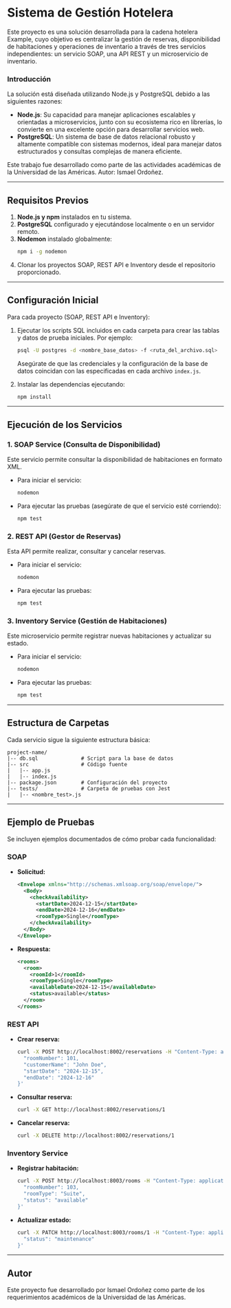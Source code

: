 # Sistema de Gestión Hotelera

Este proyecto es una solución desarrollada para la cadena hotelera Example, cuyo objetivo es centralizar la gestión de reservas, disponibilidad de habitaciones y operaciones de inventario a través de tres servicios independientes: un servicio SOAP, una API REST y un microservicio de inventario.

### Introducción

La solución está diseñada utilizando Node.js y PostgreSQL debido a las siguientes razones:

- **Node.js**: Su capacidad para manejar aplicaciones escalables y orientadas a microservicios, junto con su ecosistema rico en librerías, lo convierte en una excelente opción para desarrollar servicios web.
- **PostgreSQL**: Un sistema de base de datos relacional robusto y altamente compatible con sistemas modernos, ideal para manejar datos estructurados y consultas complejas de manera eficiente.

Este trabajo fue desarrollado como parte de las actividades académicas de la Universidad de las Américas. Autor: Ismael Ordoñez.

---

## Requisitos Previos

1. **Node.js y npm** instalados en tu sistema.
2. **PostgreSQL** configurado y ejecutándose localmente o en un servidor remoto.
3. **Nodemon** instalado globalmente:
   ```bash
   npm i -g nodemon
   ```
4. Clonar los proyectos SOAP, REST API e Inventory desde el repositorio proporcionado.

---

## Configuración Inicial

Para cada proyecto (SOAP, REST API e Inventory):

1. Ejecutar los scripts SQL incluidos en cada carpeta para crear las tablas y datos de prueba iniciales. Por ejemplo:

   ```bash
   psql -U postgres -d <nombre_base_datos> -f <ruta_del_archivo.sql>
   ```

   Asegúrate de que las credenciales y la configuración de la base de datos coincidan con las especificadas en cada archivo `index.js`.

2. Instalar las dependencias ejecutando:

   ```bash
   npm install
   ```

---

## Ejecución de los Servicios

### 1. **SOAP Service (Consulta de Disponibilidad)**

Este servicio permite consultar la disponibilidad de habitaciones en formato XML.

- Para iniciar el servicio:
  ```bash
  nodemon
  ```
- Para ejecutar las pruebas (asegúrate de que el servicio esté corriendo):
  ```bash
  npm test
  ```

### 2. **REST API (Gestor de Reservas)**

Esta API permite realizar, consultar y cancelar reservas.

- Para iniciar el servicio:
  ```bash
  nodemon
  ```
- Para ejecutar las pruebas:
  ```bash
  npm test
  ```

### 3. **Inventory Service (Gestión de Habitaciones)**

Este microservicio permite registrar nuevas habitaciones y actualizar su estado.

- Para iniciar el servicio:
  ```bash
  nodemon
  ```
- Para ejecutar las pruebas:
  ```bash
  npm test
  ```

---

## Estructura de Carpetas

Cada servicio sigue la siguiente estructura básica:

```
project-name/
|-- db.sql              # Script para la base de datos
|-- src                 # Código fuente
|   |-- app.js
|   |-- index.js
|-- package.json        # Configuración del proyecto
|-- tests/              # Carpeta de pruebas con Jest
|   |-- <nombre_test>.js
```

---

## Ejemplo de Pruebas

Se incluyen ejemplos documentados de cómo probar cada funcionalidad:

### SOAP

- **Solicitud:**
  ```xml
  <Envelope xmlns="http://schemas.xmlsoap.org/soap/envelope/">
    <Body>
      <checkAvailability>
        <startDate>2024-12-15</startDate>
        <endDate>2024-12-16</endDate>
        <roomType>Single</roomType>
      </checkAvailability>
    </Body>
  </Envelope>
  ```
- **Respuesta:**
  ```xml
  <rooms>
    <room>
      <roomId>1</roomId>
      <roomType>Single</roomType>
      <availableDate>2024-12-15</availableDate>
      <status>available</status>
    </room>
  </rooms>
  ```

### REST API

- **Crear reserva:**

  ```bash
  curl -X POST http://localhost:8002/reservations -H "Content-Type: application/json" -d '{
    "roomNumber": 101,
    "customerName": "John Doe",
    "startDate": "2024-12-15",
    "endDate": "2024-12-16"
  }'
  ```

- **Consultar reserva:**

  ```bash
  curl -X GET http://localhost:8002/reservations/1
  ```

- **Cancelar reserva:**

  ```bash
  curl -X DELETE http://localhost:8002/reservations/1
  ```

### Inventory Service

- **Registrar habitación:**

  ```bash
  curl -X POST http://localhost:8003/rooms -H "Content-Type: application/json" -d '{
    "roomNumber": 103,
    "roomType": "Suite",
    "status": "available"
  }'
  ```

- **Actualizar estado:**

  ```bash
  curl -X PATCH http://localhost:8003/rooms/1 -H "Content-Type: application/json" -d '{
    "status": "maintenance"
  }'
  ```

---

## Autor

Este proyecto fue desarrollado por Ismael Ordoñez como parte de los requerimientos académicos de la Universidad de las Américas.

